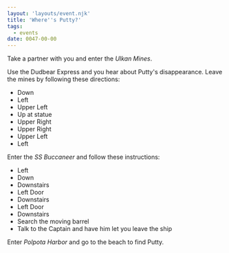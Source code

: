 ```yaml
---
layout: 'layouts/event.njk'
title: 'Where''s Putty?'
tags:
  - events
date: 0047-00-00
---
```

Take a partner with you and enter the *Ulkan Mines*.

Use the Dudbear Express and you hear about Putty's disappearance. Leave the mines by following these directions:

* Down
* Left
* Upper Left
* Up at statue
* Upper Right
* Upper Right
* Upper Left
* Left

Enter the *SS Buccaneer* and follow these instructions:

* Left
* Down
* Downstairs
* Left Door
* Downstairs
* Left Door
* Downstairs
* Search the moving barrel
* Talk to the Captain and have him let you leave the ship

Enter *Polpota Harbor* and go to the beach to find Putty.